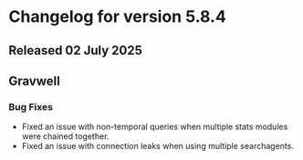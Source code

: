 # Changelog for version 5.8.4

## Released 02 July 2025

## Gravwell

### Bug Fixes

* Fixed an issue with non-temporal queries when multiple stats modules were chained together.
* Fixed an issue with connection leaks when using multiple searchagents.